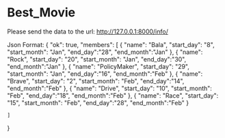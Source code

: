 # Best_Movie

Please send the data to the url: http://127.0.0.1:8000/info/

Json Format:
{
	"ok": true,
	"members": [
		{
			"name": "Bala",
			"start_day": "8",
			"start_month": "Jan",
			"end_day":"28",
			"end_month":"Jan"
		},
		{
			"name": "Rock",
			"start_day": "20",
			"start_month": "Jan",
			"end_day":"30",
			"end_month":"Jan"
		},
		{
			"name": "PolicyMaker",
			"start_day": "29",
			"start_month": "Jan",
			"end_day":"16",
			"end_month":"Feb"
		},
		{
			"name": "Brave",
			"start_day": "2",
			"start_month": "Feb",
			"end_day":"14",
			"end_month":"Feb"
		},
		{
			"name": "Drive",
			"start_day": "10",
			"start_month": "Feb",
			"end_day":"18",
			"end_month":"Feb"
		},
		{
			"name": "Race",
			"start_day": "15",
			"start_month": "Feb",
			"end_day":"28",
			"end_month":"Feb"
		}
		
	]
}
